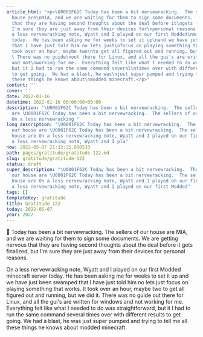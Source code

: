 ```yaml
---
article_html: "<p>\U0001F62C Today has been a bit nervewracking.  The sellers of our
  house are\nMIA, and we are waiting for them to sign some documents.  We are getting\nnervous
  that they are having second thoughts about the deal before it\ngets finalized, but
  I'm sure they are just away from their devices for\npersonal reasons.</p>\n<p>On
  a less nervewracking note, Wyatt and I played on our first Modded\nminecraft server
  today.  He has been asking me for weeks to set it up\nand we have just been swamped
  that I have just told him no lets just\nfocus on playing something that works.  It
  took over an hour, maybe two\nto get all figured out and running, but we did it.
  \ There was no guide\nout there for Linux, and all the gui's are written for windows
  and not\nworking for me.  Everything felt like what I needed to do was\nstraightforward,
  but it I had to run the same command several\ntimes over with different results
  to get going.  We had a blast, he was\njust super pumped and trying to tell me all
  these things he knows about\nmodded minecraft.</p>"
content: ''
cover: ''
date: 2022-01-16
datetime: 2022-01-16 00:00:00+00:00
description: "\U0001F62C Today has been a bit nervewracking.  The sellers of our house
  are \U0001F62C Today has been a bit nervewracking.  The sellers of our house are
  On a less nervewracking "
long_description: "\U0001F62C Today has been a bit nervewracking.  The sellers of
  our house are \U0001F62C Today has been a bit nervewracking.  The sellers of our
  house are On a less nervewracking note, Wyatt and I played on our first Modded On
  a less nervewracking note, Wyatt and I pla"
now: 2022-05-07 21:32:25.890533
path: pages/gratitude/gratitude-122.md
slug: gratitude/gratitude-122
status: draft
super_description: "\U0001F62C Today has been a bit nervewracking.  The sellers of
  our house are \U0001F62C Today has been a bit nervewracking.  The sellers of our
  house are On a less nervewracking note, Wyatt and I played on our first Modded On
  a less nervewracking note, Wyatt and I played on our first Modded"
tags: []
templateKey: gratitude
title: Gratitude 122
today: 2022-05-07
year: 2022
---
```


😬 Today has been a bit nervewracking.  The sellers of our house are
MIA, and we are waiting for them to sign some documents.  We are getting
nervous that they are having second thoughts about the deal before it
gets finalized, but I'm sure they are just away from their devices for
personal reasons.

On a less nervewracking note, Wyatt and I played on our first Modded
minecraft server today.  He has been asking me for weeks to set it up
and we have just been swamped that I have just told him no lets just
focus on playing something that works.  It took over an hour, maybe two
to get all figured out and running, but we did it.  There was no guide
out there for Linux, and all the gui's are written for windows and not
working for me.  Everything felt like what I needed to do was
straightforward, but it I had to run the same command several
times over with different results to get going.  We had a blast, he was
just super pumped and trying to tell me all these things he knows about
modded minecraft.